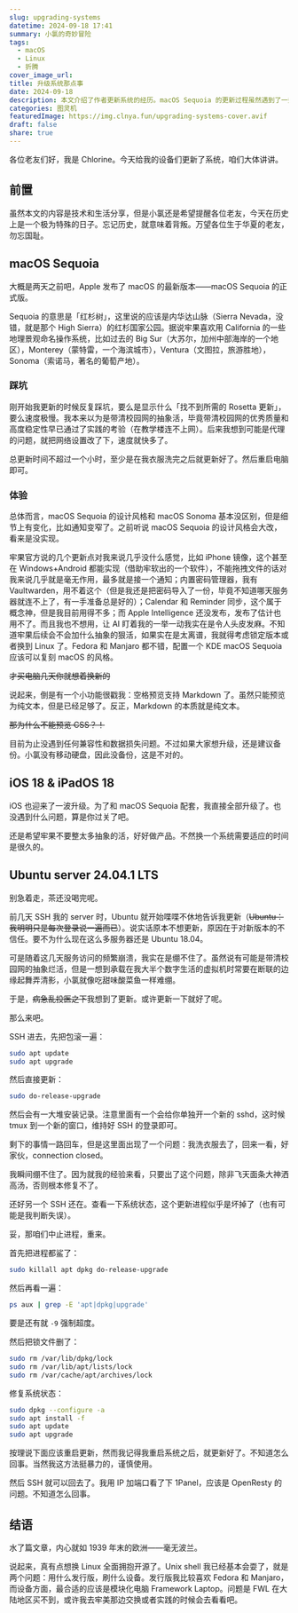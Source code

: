 ```yaml
---
slug: upgrading-systems
datetime: 2024-09-18 17:41
summary: 小氯的奇妙冒险
tags:
  - macOS
  - Linux
  - 折腾
cover_image_url: 
title: 升级系统那点事
date: 2024-09-18
description: 本文介绍了作者更新系统的经历。macOS Sequoia 的更新过程虽然遇到了一些问题，但新功能如 Markdown 预览对其有帮助。接着，作者提到了 iOS 18 和 iPadOS 18 的顺利升级，期待苹果能够专注于产品体验的优化。随后，作者讲述了 Ubuntu Server 24.04.1 LTS 的更新经历，解决了 SSH 连接中断的问题。最后，作者表达了对全面拥抱开源的兴趣，尤其是 Fedora 和 Manjaro 发行版，以及 Framework Laptop 的潜在购买计划。
categories: 图灵机
featuredImage: https://img.clnya.fun/upgrading-systems-cover.avif
draft: false
share: true
---
```

各位老友们好，我是 Chlorine。今天给我的设备们更新了系统，咱们大体讲讲。

## 前置

虽然本文的内容是技术和生活分享，但是小氯还是希望提醒各位老友，今天在历史上是一个极为特殊的日子。忘记历史，就意味着背叛。万望各位生于华夏的老友，勿忘国耻。

## macOS Sequoia

大概是两天之前吧，Apple 发布了 macOS 的最新版本——macOS Sequoia 的正式版。

Sequoia 的意思是「红杉树」，这里说的应该是内华达山脉（Sierra Nevada，没错，就是那个 High Sierra）的红杉国家公园。据说牢果喜欢用 California 的一些地理景观命名操作系统，比如过去的 Big Sur（大苏尔，加州中部海岸的一个地区），Monterey（蒙特雷，一个海滨城市），Ventura（文图拉，旅游胜地），Sonoma（索诺马，著名的葡萄产地）。

### 踩坑

刚开始我更新的时候反复踩坑，要么是显示什么「找不到所需的 Rosetta 更新」，要么速度极慢。我本来以为是带清校园网的抽象活，毕竟带清校园网的优秀质量和高度稳定性早已通过了实践的考验（在教学楼连不上网）。后来我想到可能是代理的问题，就把网络设置改了下，速度就快多了。

总更新时间不超过一个小时，至少是在我衣服洗完之后就更新好了。然后重启电脑即可。

### 体验

总体而言，macOS Sequoia 的设计风格和 macOS Sonoma 基本没区别，但是细节上有变化，比如通知变窄了。之前听说 macOS Sequoia 的设计风格会大改，看来是没实现。

牢果官方说的几个更新点对我来说几乎没什么感觉，比如 iPhone 镜像，这个甚至在 Windows+Android 都能实现（借助牢软出的一个软件），不能拖拽文件的话对我来说几乎就是毫无作用，最多就是接一个通知；内置密码管理器，我有 Vaultwarden，用不着这个（但是我还是把密码导入了一份，毕竟不知道哪天服务器就连不上了，有一手准备总是好的）；Calendar 和 Reminder 同步，这个属于概念神，但是我目前用得不多；而 Apple Intelligence 还没发布，发布了估计也用不了。而且我也不想用，让 AI 盯着我的一举一动我实在是令人头皮发麻。不知道牢果后续会不会加什么抽象的狠活，如果实在是太离谱，我就得考虑锁定版本或者换到 Linux 了。Fedora 和 Manjaro 都不错，配置一个 KDE macOS Sequoia 应该可以复刻 macOS 的风格。

~~才买电脑几天你就想着换新的~~

说起来，倒是有一个小功能很戳我：空格预览支持 Markdown 了。虽然只能预览为纯文本，但是已经足够了。反正，Markdown 的本质就是纯文本。

~~那为什么不能预览 CSS？！~~

目前为止没遇到任何兼容性和数据损失问题。不过如果大家想升级，还是建议备份。小氯没有移动硬盘，因此没备份，这是不对的。

## iOS 18 & iPadOS 18

iOS 也迎来了一波升级。为了和 macOS Sequoia 配套，我直接全部升级了。也没遇到什么问题，算是你过关了吧。

还是希望牢果不要整太多抽象的活，好好做产品。不然换一个系统需要适应的时间是很久的。

## Ubuntu server 24.04.1 LTS

别急着走，茶还没喝完呢。

前几天 SSH 我的 server 时，Ubuntu 就开始喋喋不休地告诉我更新（~~Ubuntu：我明明只是每次登录说一遍而已~~）。说实话原本不想更新，原因在于对新版本的不信任。要不为什么现在这么多服务器还是 Ubuntu 18.04。

可是随着这几天服务访问的频繁崩溃，我实在是绷不住了。虽然说有可能是带清校园网的抽象烂活，但是一想到承载在我大半个数字生活的虚拟机时常要在断联的边缘起舞弄清影，小氯就像吃甜味酸菜鱼一样难绷。

于是，~~病急乱投医之下~~我想到了更新。或许更新一下就好了呢。

那么来吧。

SSH 进去，先把包滚一遍：

```bash
sudo apt update
sudo apt upgrade
```

然后直接更新：

```bash
sudo do-release-upgrade
```

然后会有一大堆安装记录。注意里面有一个会给你单独开一个新的 sshd，这时候 tmux 到一个新的窗口，维持好 SSH 的登录即可。

剩下的事情一路回车，但是这里面出现了一个问题：我洗衣服去了，回来一看，好家伙，connection closed。

我瞬间绷不住了。因为就我的经验来看，只要出了这个问题，除非飞天面条大神洒高汤，否则根本修复不了。

还好另一个 SSH 还在。查看一下系统状态，这个更新进程似乎是坏掉了（也有可能是我判断失误）。

妥，那咱们中止进程，重来。

首先把进程都鲨了：

```bash
sudo killall apt dpkg do-release-upgrade
```

然后再看一遍：

```bash
ps aux | grep -E 'apt|dpkg|upgrade'
```

要是还有就 `-9` 强制超度。

然后把锁文件删了：

```bash
sudo rm /var/lib/dpkg/lock
sudo rm /var/lib/apt/lists/lock
sudo rm /var/cache/apt/archives/lock
```

修复系统状态：

```bash
sudo dpkg --configure -a
sudo apt install -f
sudo apt update
sudo apt upgrade
```

按理说下面应该重启更新，然而我记得我重启系统之后，就更新好了。不知道怎么回事。当然我这方法挺暴力的，谨慎使用。

然后 SSH 就可以回去了。我用 IP 加端口看了下 1Panel，应该是 OpenResty 的问题。不知道怎么回事。

## 结语

水了篇文章，内心就如 1939 年末的欧洲——毫无波兰。

说起来，真有点想换 Linux 全面拥抱开源了。Unix shell 我已经基本会耍了，就是两个问题：用什么发行版，刷什么设备。发行版我比较喜欢 Fedora 和 Manjaro，而设备方面，最合适的应该是模块化电脑 Framework Laptop。问题是 FWL 在大陆地区买不到，或许我去牢美那边交换或者实践的时候会去看看吧。
